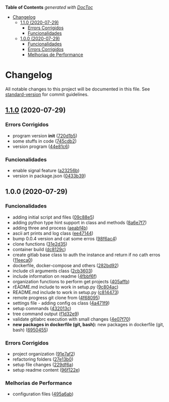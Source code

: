 <!-- START doctoc generated TOC please keep comment here to allow auto update -->
<!-- DON'T EDIT THIS SECTION, INSTEAD RE-RUN doctoc TO UPDATE -->
**Table of Contents**  *generated with [DocToc](https://github.com/thlorenz/doctoc)*

- [Changelog](#changelog)
  - [1.1.0 (2020-07-29)](#110-2020-07-29)
    - [Errors Corrigidos](#errors-corrigidos)
    - [Funcionalidades](#funcionalidades)
  - [1.0.0 (2020-07-29)](#100-2020-07-29)
    - [Funcionalidades](#funcionalidades-1)
    - [Errors Corrigidos](#errors-corrigidos-1)
    - [Melhorias de Performance](#melhorias-de-performance)

<!-- END doctoc generated TOC please keep comment here to allow auto update -->

# Changelog

All notable changes to this project will be documented in this file. See [standard-version](https://github.com/conventional-changelog/standard-version) for commit guidelines.

## [1.1.0](https://github.com/lpmatos/gitlabrc/compare/v1.0.0...v1.1.0) (2020-07-29)


### Errors Corrigidos

* program version __init__ ([720d1b5](https://github.com/lpmatos/gitlabrc/commit/720d1b56edd0786e20c59d61406d9bb0cdbb057b))
* some stuffs in code ([745cdb2](https://github.com/lpmatos/gitlabrc/commit/745cdb202dfc8c9288d14e23d70fae1405dddaac))
* version program ([44e81c6](https://github.com/lpmatos/gitlabrc/commit/44e81c63507659d4c6aa62104047894ce2e587f2))


### Funcionalidades

* enable signal feature ([a23256b](https://github.com/lpmatos/gitlabrc/commit/a23256b8b77985f150044e71647c9be382411f93))
* version in package.json ([0433b39](https://github.com/lpmatos/gitlabrc/commit/0433b39d683530e11529ccd470c363f39d705b86))

## 1.0.0 (2020-07-29)


### Funcionalidades

* adding initial script and files ([09c88e5](https://github.com/lpmatos/gitlabrc/commit/09c88e58b360c8cb932533b992268dbf8960c9c5))
* adding python type hint support in class and methods ([8a6e7f7](https://github.com/lpmatos/gitlabrc/commit/8a6e7f7fcbba0bb5a2d8617e7cde20825713ff7d))
* adding three and process ([aeabf4b](https://github.com/lpmatos/gitlabrc/commit/aeabf4b801b16dfe24b9ff95d2ba8522530e6e12))
* ascii art prints and log class ([ee47144](https://github.com/lpmatos/gitlabrc/commit/ee471449effe4ee04d820749a0afa68f58ff7e0a))
* bump 0.0.4 version and cat some erros ([98f6ac4](https://github.com/lpmatos/gitlabrc/commit/98f6ac49195c6145b6cf87461800cfdc64f8d85c))
* clone functions ([31e2d35](https://github.com/lpmatos/gitlabrc/commit/31e2d35ed732f41a3301dee6c2860c921fef2750))
* container build ([dc8129c](https://github.com/lpmatos/gitlabrc/commit/dc8129cd7d2dfaf2d2dda408db5809ec9e998909))
* create gitlab base class to auth the instance and return if no cath erros ([11eeca0](https://github.com/lpmatos/gitlabrc/commit/11eeca0fc9ca73e012bd5b64acb354141f7ee29d))
* dockerfile, docker-compose and others ([282bd92](https://github.com/lpmatos/gitlabrc/commit/282bd920e750ad3980ea7f0d4e7b74e342399bef))
* include cli arguments class ([2cb3603](https://github.com/lpmatos/gitlabrc/commit/2cb3603b7c70f543525322363dd656c04e921668))
* include information on readme ([4fbbf6f](https://github.com/lpmatos/gitlabrc/commit/4fbbf6ff3e93719c9f3cf964423e8b98afcc05a3))
* organization functions to perform get projects ([405affb](https://github.com/lpmatos/gitlabrc/commit/405affb41c69fb903be04ff9383541dbeddaa839))
* rEADME.md include to work in setup.py ([9c804ac](https://github.com/lpmatos/gitlabrc/commit/9c804ac15eaf239eeeb4fc5ef94d77c8da690cff))
* README.md include to work in setup.py ([c814473](https://github.com/lpmatos/gitlabrc/commit/c814473ad797ed6a62166045383ade83b7faa2ff))
* remote progress git clone from ([4f68095](https://github.com/lpmatos/gitlabrc/commit/4f68095344d033307ffb40d646df5498b63711c9))
* settings file - adding config os class ([4a471f9](https://github.com/lpmatos/gitlabrc/commit/4a471f94d3c9376e3742a7d172ec138b8d551915))
* setup commands ([432013c](https://github.com/lpmatos/gitlabrc/commit/432013c6173ab339e0bec2c1650b3a1f9ae4d4ca))
* tree command output ([f1d32e9](https://github.com/lpmatos/gitlabrc/commit/f1d32e9b80a796f0587f1c5fbe4486a1e156ed7c))
* validate gitlabrc execution with small changes ([4e07f70](https://github.com/lpmatos/gitlabrc/commit/4e07f703fb39fa1f0ce503056c946225a64977f0))
* **new packages in dockerfile (git, bash):** new packages in dockerfile (git, bash) ([6950455](https://github.com/lpmatos/gitlabrc/commit/6950455c97af98e06bd615b327d593ee41d5e719))


### Errors Corrigidos

* project organization ([91e7af2](https://github.com/lpmatos/gitlabrc/commit/91e7af2f6cd1b1826a9ef2f6a05f1c6bb96074d5))
* refactoring folders ([27e13b0](https://github.com/lpmatos/gitlabrc/commit/27e13b0b09db1fe93d0bb6ac26ac4e306c844c3e))
* setup file changes ([229df6a](https://github.com/lpmatos/gitlabrc/commit/229df6a8aa20900bffc572dbe98b269da20af49d))
* setup readme content ([96f122e](https://github.com/lpmatos/gitlabrc/commit/96f122e8e1fd950070acc906be1058973d8a5f80))


### Melhorias de Performance

* configuration files ([495a6ab](https://github.com/lpmatos/gitlabrc/commit/495a6abbcaee90c35a419f68ad23cd9314c94dfb))
